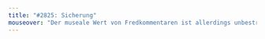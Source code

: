 ```yaml
---
title: "#2825: Sicherung"
mouseover: "Der museale Wert von Fredkommentaren ist allerdings unbestritten hoch."
---
```

